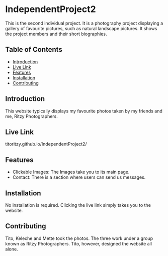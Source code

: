 # IndependentProject2
This is the second individual project. It is a photography project displaying a gallery of favourite pictures, such as natural landscape pictures. It shows the project members and their short biographies.

## Table of Contents

- [Introduction](#introduction)
- [Live Link](#LiveLink)
- [Features](#features)
- [Installation](#installation)
- [Contributing](#contributing)


## Introduction

This website typically displays my favourite photos taken by my friends and me, Ritzy Photographers.


## Live Link

titoritzy.github.io/IndependentProject2/ 

## Features


- Clickable Images: The Images take you to its main page.
- Contact: There is a section where users can send us messages.


## Installation

No installation is required. Clicking the live link simply takes you to the website.

## Contributing

Tito, Keleche and Mette took the photos. The three work under a group known as Ritzy Photographers. Tito, however, designed the website all alone.



